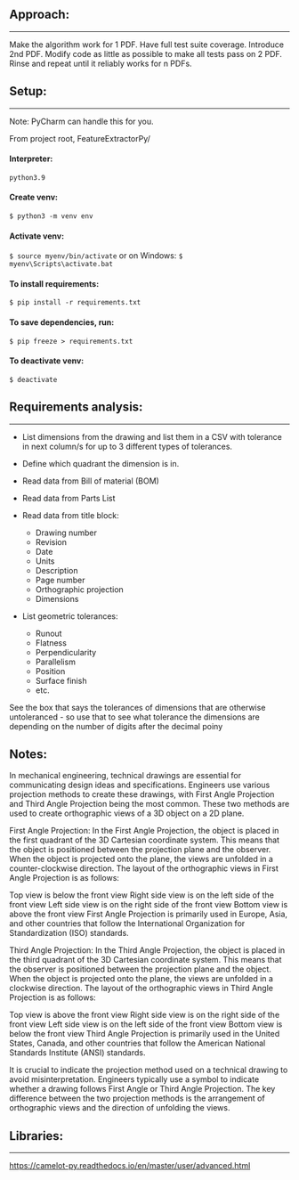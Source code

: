 ## Approach:
------------

Make the algorithm work for 1 PDF.
Have full test suite coverage.
Introduce 2nd PDF.
Modify code as little as possible to make all tests pass on 2 PDF.
Rinse and repeat until it reliably works for n PDFs.

## Setup:
---------
Note: PyCharm can handle this for you.


From project root, FeatureExtractorPy/ 

#### Interpreter:

`python3.9`

#### Create venv:

`$ python3 -m venv env`

#### Activate venv:

`$ source myenv/bin/activate` or on Windows: `$ myenv\Scripts\activate.bat`


#### To install requirements:

`$ pip install -r requirements.txt`

#### To save dependencies, run:

`$ pip freeze > requirements.txt`


#### To deactivate venv:

`$ deactivate`



## Requirements analysis:
-------------------------
<!-- - Read data from PDF generated by CAD software into CSV. -->
- List dimensions from the drawing and list them in a CSV with tolerance in next
  column/s for up to 3 different types of tolerances.
- Define which quadrant the dimension is in.
- Read data from Bill of material (BOM)
- Read data from Parts List
- Read data from title block:
  - Drawing number
  - Revision
  - Date
  - Units
  - Description
  - Page number
  - Orthographic projection
  - Dimensions


- List geometric tolerances: 
  - Runout
  - Flatness
  - Perpendicularity
  - Parallelism
  - Position
  - Surface finish
  - etc.

See the box that says the tolerances of dimensions that are otherwise
untoleranced - so use that to see what tolerance the dimensions are depending
on the number of digits after the decimal poiny


Notes:
------

In mechanical engineering, technical drawings are essential for communicating
design ideas and specifications. Engineers use various projection methods to
create these drawings, with First Angle Projection and Third Angle Projection
being the most common. These two methods are used to create orthographic views
of a 3D object on a 2D plane.

First Angle Projection: In the First Angle Projection, the object is placed in
the first quadrant of the 3D Cartesian coordinate system. This means that the
object is positioned between the projection plane and the observer. When the
object is projected onto the plane, the views are unfolded in a
counter-clockwise direction. The layout of the orthographic views in First
Angle Projection is as follows:

Top view is below the front view Right side view is on the left side of the
front view Left side view is on the right side of the front view Bottom view is
above the front view First Angle Projection is primarily used in Europe, Asia,
and other countries that follow the International Organization for
Standardization (ISO) standards.

Third Angle Projection: In the Third Angle Projection, the object is placed in
the third quadrant of the 3D Cartesian coordinate system. This means that the
observer is positioned between the projection plane and the object. When the
object is projected onto the plane, the views are unfolded in a clockwise
direction. The layout of the orthographic views in Third Angle Projection is as
follows:

Top view is above the front view Right side view is on the right side of the
front view Left side view is on the left side of the front view Bottom view is
below the front view Third Angle Projection is primarily used in the United
States, Canada, and other countries that follow the American National Standards
Institute (ANSI) standards.

It is crucial to indicate the projection method used on a technical drawing to
avoid misinterpretation. Engineers typically use a symbol to indicate whether a
drawing follows First Angle or Third Angle Projection. The key difference
between the two projection methods is the arrangement of orthographic views and
the direction of unfolding the views.

## Libraries:
-------------
https://camelot-py.readthedocs.io/en/master/user/advanced.html

